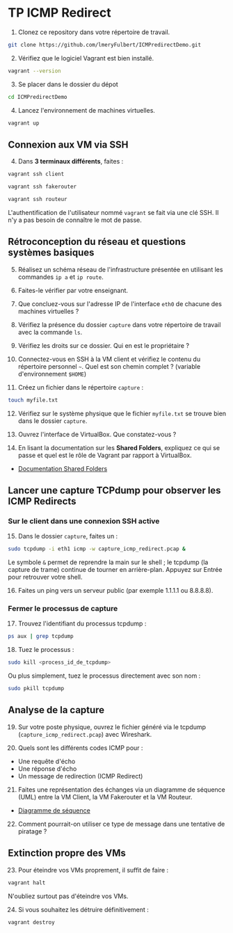# TP ICMP Redirect

1.   Clonez ce repository dans votre répertoire de travail.

```bash
git clone https://github.com/lmeryFulbert/ICMPredirectDemo.git
```

2.   Vérifiez que le logiciel Vagrant est bien installé.

```bash
vagrant --version
```

3.   Se placer dans le dossier du dépot

```bash
cd ICMPredirectDemo
```

4.   Lancez l'environnement de machines virtuelles.

```bash
vagrant up
```

## Connexion aux VM via SSH

4.   Dans **3 terminaux différents**, faites :

```bash
vagrant ssh client
```
```bash
vagrant ssh fakerouter
```
```bash
vagrant ssh routeur
```

L'authentification de l'utilisateur nommé ```vagrant``` se fait via une clé SSH. Il n'y a pas besoin de connaître le mot de passe.

## Rétroconception du réseau et questions systèmes basiques

5. Réalisez un schéma réseau de l'infrastructure présentée en utilisant les commandes ```ip a``` et ```ip route```.

6. Faites-le vérifier par votre enseignant.

7. Que concluez-vous sur l'adresse IP de l'interface ```eth0``` de chacune des machines virtuelles ?

8. Vérifiez la présence du dossier ```capture``` dans votre répertoire de travail avec la commande ```ls```.

9.  Vérifiez les droits sur ce dossier. Qui en est le propriétaire ?

10. Connectez-vous en SSH à la VM client et vérifiez le contenu du répertoire personnel ```~```. Quel est son chemin complet ? (variable d'environnement ```$HOME```)

11. Créez un fichier dans le répertoire ```capture``` :
```bash
touch myfile.txt
```

12. Vérifiez sur le système physique que le fichier `myfile.txt` se trouve bien dans le dossier ```capture```.

13. Ouvrez l'interface de VirtualBox. Que constatez-vous ?

14. En lisant la documentation sur les **Shared Folders**, expliquez ce qui se passe et quel est le rôle de Vagrant par rapport à VirtualBox.
   - [Documentation Shared Folders](https://docs.oracle.com/en/virtualization/virtualbox/6.0/user/sharedfolders.html)

## Lancer une capture TCPdump pour observer les ICMP Redirects

### Sur le client dans une connexion SSH active

15. Dans le dossier ```capture```, faites un :

```bash
sudo tcpdump -i eth1 icmp -w capture_icmp_redirect.pcap &
```

Le symbole ```&``` permet de reprendre la main sur le shell ; le tcpdump (la capture de trame) continue de tourner en arrière-plan. Appuyez sur Entrée pour retrouver votre shell.

16.  Faites un ping vers un serveur public (par exemple 1.1.1.1 ou 8.8.8.8).

### Fermer le processus de capture

17. Trouvez l'identifiant du processus tcpdump :

```bash
ps aux | grep tcpdump
```

18. Tuez le processus :
```bash
sudo kill <process_id_de_tcpdump>
```

Ou plus simplement, tuez le processus directement avec son nom :
```bash
sudo pkill tcpdump
```

## Analyse de la capture

19. Sur votre poste physique, ouvrez le fichier généré via le tcpdump (`capture_icmp_redirect.pcap`) avec Wireshark.

20. Quels sont les différents codes ICMP pour : 
   - Une requête d'écho
   - Une réponse d'écho
   - Un message de redirection (ICMP Redirect)

21. Faites une représentation des échanges via un diagramme de séquence (UML) entre la VM Client, la VM Fakerouter et la VM Routeur.
   - [Diagramme de séquence](https://fr.wikipedia.org/wiki/Diagramme_de_s%C3%A9quence)

22. Comment pourrait-on utiliser ce type de message dans une tentative de piratage ?

## Extinction propre des VMs

23. Pour éteindre vos VMs proprement, il suffit de faire :

```bash
vagrant halt
```

N'oubliez surtout pas d'éteindre vos VMs.

24. Si vous souhaitez les détruire définitivement :

```bash
vagrant destroy
```
